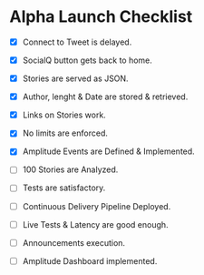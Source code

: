 # Alpha Launch Checklist

- [X] Connect to Tweet is delayed.
- [X] SocialQ button gets back to home.

- [X] Stories are served as JSON.
- [X] Author, lenght & Date are stored & retrieved.
- [X] Links on Stories work.

- [X] No limits are enforced.
- [X] Amplitude Events are Defined & Implemented.
- [ ] 100 Stories are Analyzed.

- [ ] Tests are satisfactory.
- [ ] Continuous Delivery Pipeline Deployed.
- [ ] Live Tests & Latency are good enough. 
- [ ] Announcements execution.
- [ ] Amplitude Dashboard implemented.
